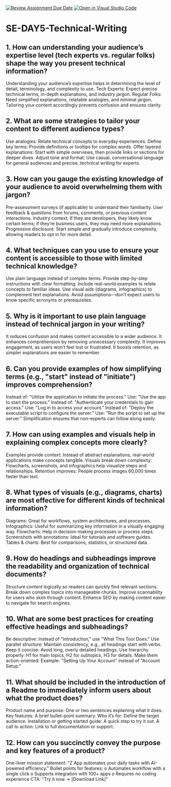 [![Review Assignment Due Date](https://classroom.github.com/assets/deadline-readme-button-22041afd0340ce965d47ae6ef1cefeee28c7c493a6346c4f15d667ab976d596c.svg)](https://classroom.github.com/a/zsAR-pyY)
[![Open in Visual Studio Code](https://classroom.github.com/assets/open-in-vscode-2e0aaae1b6195c2367325f4f02e2d04e9abb55f0b24a779b69b11b9e10269abc.svg)](https://classroom.github.com/online_ide?assignment_repo_id=18486090&assignment_repo_type=AssignmentRepo)
# SE-DAY5-Technical-Writing
## 1. How can understanding your audience’s expertise level (tech experts vs. regular folks) shape the way you present technical information?
Understanding your audience’s expertise helps in determining the level of detail, terminology, and complexity to use.
Tech Experts: Expect precise technical terms, in-depth explanations, and industry jargon.
Regular Folks: Need simplified explanations, relatable analogies, and minimal jargon.
Tailoring your content accordingly prevents confusion and ensures clarity.

## 2. What are some strategies to tailor your content to different audience types?
Use analogies: Relate technical concepts to everyday experiences.
Define key terms: Provide definitions or tooltips for complex words.
Offer layered explanations: Start with simple overviews, then provide links or sections for deeper dives.
Adjust tone and format: Use casual, conversational language for general audiences and precise, technical writing for experts.

## 3. How can you gauge the existing knowledge of your audience to avoid overwhelming them with jargon?
Pre-assessment surveys (if applicable) to understand their familiarity.
User feedback & questions from forums, comments, or previous content interactions.
Industry context: If they are developers, they likely know certain terms; if they’re business users, they may need more explanations.
Progressive disclosure: Start simple and gradually introduce complexity, allowing readers to opt in for more detail.

## 4. What techniques can you use to ensure your content is accessible to those with limited technical knowledge?
Use plain language instead of complex terms.
Provide step-by-step instructions with clear formatting.
Include real-world examples to relate concepts to familiar ideas.
Use visual aids (diagrams, infographics) to complement text explanations.
Avoid assumptions—don’t expect users to know specific acronyms or prerequisites.

## 5. Why is it important to use plain language instead of technical jargon in your writing?
It reduces confusion and makes content accessible to a wider audience.
It enhances comprehension by removing unnecessary complexity.
It improves engagement, as users won’t feel lost or frustrated.
It boosts retention, as simpler explanations are easier to remember.

## 6. Can you provide examples of how simplifying terms (e.g., "start" instead of "initiate") improves comprehension?
Instead of: "Utilize the application to initiate the process."
Use: "Use the app to start the process."
Instead of: "Authenticate your credentials to gain access."
Use: "Log in to access your account."
Instead of: "Deploy the executable script to configure the server."
Use: "Run the script to set up the server."
Simplification ensures that non-experts can follow along easily.

## 7. How can using examples and visuals help in explaining complex concepts more clearly?
Examples provide context: Instead of abstract explanations, real-world applications make concepts tangible.
Visuals break down complexity: Flowcharts, screenshots, and infographics help visualize steps and relationships.
Retention improves: People process images 60,000 times faster than text.

## 8. What types of visuals (e.g., diagrams, charts) are most effective for different kinds of technical information?
Diagrams: Great for workflows, system architectures, and processes.
Infographics: Useful for summarizing key information in a visually engaging way.
Flowcharts: Help in decision-making processes or process steps.
Screenshots with annotations: Ideal for tutorials and software guides.
Tables & charts: Best for comparisons, statistics, or structured data.

## 9. How do headings and subheadings improve the readability and organization of technical documents?
Structure content logically so readers can quickly find relevant sections.
Break down complex topics into manageable chunks.
Improve scannability for users who skim through content.
Enhance SEO by making content easier to navigate for search engines.

## 10. What are some best practices for creating effective headings and subheadings?
Be descriptive: Instead of "Introduction," use "What This Tool Does."
Use parallel structure: Maintain consistency, e.g., all headings start with verbs.
Keep it concise: Avoid long, overly detailed headings.
Use hierarchy properly: H1 for main topics, H2 for subtopics, H3 for details.
Make them action-oriented: Example: "Setting Up Your Account" instead of "Account Setup."

## 11. What should be included in the introduction of a Readme to immediately inform users about what the product does?
Product name and purpose: One or two sentences explaining what it does.
Key features: A brief bullet-point summary.
Who it’s for: Define the target audience.
Installation or getting started guide: A quick step to try it out.
A call to action: Link to full documentation or support.

## 12. How can you succinctly convey the purpose and key features of a product?
One-liner mission statement:
"Z App automates your daily tasks with AI-powered efficiency."
Bullet points for features:
o	Automates workflow with a single click
o	Supports integration with 100+ apps
o	Requires no coding experience
CTA: "Try it now → [Download Link]"
